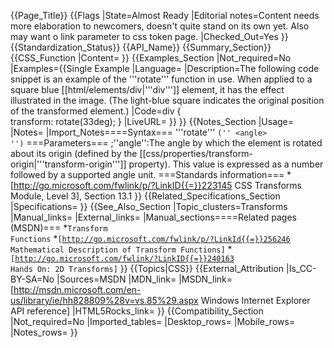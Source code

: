 {{Page_Title}}
{{Flags
|State=Almost Ready
|Editorial notes=Content needs more elaboration to newcomers, doesn't quite stand on its own yet. Also may want o link parameter to css token page.
|Checked_Out=Yes
}}
{{Standardization_Status}}
{{API_Name}}
{{Summary_Section}}
{{CSS_Function
|Content=
}}
{{Examples_Section
|Not_required=No
|Examples={{Single Example
|Language=
|Description=The following code snippet is an example of the '''rotate''' function in use. When applied to a square blue [[html/elements/div|'''div''']] element, it has the effect illustrated in the image. (The light-blue square indicates the original position of the transformed element.)
|Code=div {    
  transform: rotate(33deg);
}
|LiveURL=
}}
}}
{{Notes_Section
|Usage=
|Notes=
|Import_Notes====Syntax===
'''rotate'''
<code>(''
&lt;angle&gt;
'')</code>
===Parameters===
;''angle'':The angle by which the element is rotated about its origin  (defined by the [[css/properties/transform-origin|'''transform-origin''']] property). This value is expressed as a number followed by a supported angle unit.
===Standards information===
*[http://go.microsoft.com/fwlink/p/?LinkID{{=}}223145 CSS Transforms Module, Level 3], Section 13.1
}}
{{Related_Specifications_Section
|Specifications=
}}
{{See_Also_Section
|Topic_clusters=Transforms
|Manual_links=
|External_links=
|Manual_sections====Related pages (MSDN)===
*<code>Transform Functions</code>
*<code>[http://go.microsoft.com/fwlink/p/?LinkId{{=}}256246 Mathematical Description of Transform Functions]</code>
*<code>[http://go.microsoft.com/fwlink/?LinkID{{=}}240163 Hands On: 2D Transforms]</code>
}}
{{Topics|CSS}}
{{External_Attribution
|Is_CC-BY-SA=No
|Sources=MSDN
|MDN_link=
|MSDN_link=[http://msdn.microsoft.com/en-us/library/ie/hh828809%28v=vs.85%29.aspx Windows Internet Explorer API reference]
|HTML5Rocks_link=
}}
{{Compatibility_Section
|Not_required=No
|Imported_tables=
|Desktop_rows=
|Mobile_rows=
|Notes_rows=
}}